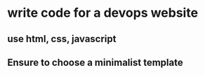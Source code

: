 # write code for a devops website
## use html, css, javascript
## Ensure to choose a minimalist template

